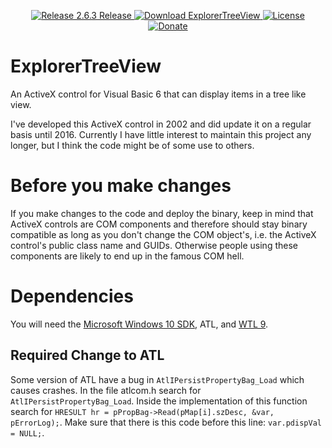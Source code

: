 <p align=center>
  <a href="https://github.com/TimoKunze/ExplorerTreeView/releases/tag/2.6.3">
    <img alt="Release 2.6.3 Release" src="https://img.shields.io/badge/release-2.6.3-0688CB.svg">
  </a>
  <a href="https://github.com/TimoKunze/ExplorerTreeView/releases">
    <img alt="Download ExplorerTreeView" src="https://img.shields.io/badge/download-latest-0688CB.svg">
  </a>
  <a href="https://github.com/TimoKunze/ExplorerTreeView/blob/master/LICENSE">
    <img alt="License" src="https://img.shields.io/badge/license-MIT-0688CB.svg">
  </a>
  <a href="https://www.paypal.com/xclick/business=TKunze71216%40gmx.de&item_name=ExplorerTreeView&no_shipping=1&tax=0&currency_code=EUR">
    <img alt="Donate" src="https://img.shields.io/badge/%24-donate-E44E4A.svg">
  </a>
</p>

# ExplorerTreeView
An ActiveX control for Visual Basic 6 that can display items in a tree like view.

I've developed this ActiveX control in 2002 and did update it on a regular basis until 2016. Currently I have little interest to maintain this project any longer, but I think the code might be of some use to others.

# Before you make changes
If you make changes to the code and deploy the binary, keep in mind that ActiveX controls are COM components and therefore should stay binary compatible as long as you don't change the COM object's, i.e. the ActiveX control's public class name and GUIDs. Otherwise people using these components are likely to end up in the famous COM hell.

# Dependencies
You will need the [Microsoft Windows 10 SDK](https://developer.microsoft.com/en-us/windows/downloads/windows-10-sdk), ATL, and [WTL 9](https://sourceforge.net/projects/wtl/).

## Required Change to ATL
Some version of ATL have a bug in ```AtlIPersistPropertyBag_Load``` which causes crashes. In the file atlcom.h search for ```AtlIPersistPropertyBag_Load```. Inside the implementation of this function search for ```HRESULT hr = pPropBag->Read(pMap[i].szDesc, &var, pErrorLog);```. Make sure that there is this code before this line: ```var.pdispVal = NULL;```.